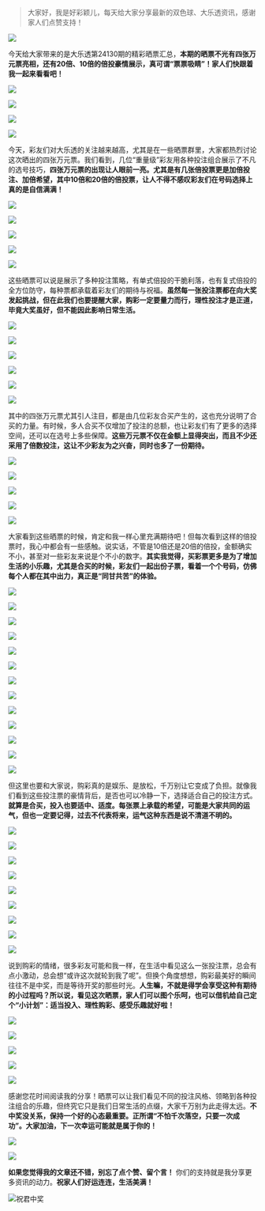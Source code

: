> 大家好，我是好彩颖儿，每天给大家分享最新的双色球、大乐透资讯，感谢家人们点赞支持！

![](https://cdn.jsdelivr.net/gh/wangwenjie1314/PicCDN/2024-7-12/1720763627240-image.png)

今天给大家带来的是大乐透第24130期的精彩晒票汇总，**本期的晒票不光有四张万元票亮相，还有20倍、10倍的倍投豪情展示，真可谓“票票吸睛”！家人们快跟着我一起来看看吧！**


![](https://cdn.jsdelivr.net/gh/wangwenjie1314/PicCDN/2024-11-9/1731135624704-image.png)


![](https://cdn.jsdelivr.net/gh/wangwenjie1314/PicCDN/2024-11-9/1731136334238-image.png)


![](https://cdn.jsdelivr.net/gh/wangwenjie1314/PicCDN/2024-11-9/1731136533423-image.png)


![](https://cdn.jsdelivr.net/gh/wangwenjie1314/PicCDN/2024-11-9/1731135933343-image.png)


今天，彩友们对大乐透的关注越来越高，尤其是在一些晒票群里，大家都热烈讨论这次晒出的四张万元票。我们看到，几位“重量级”彩友用各种投注组合展示了不凡的选号技巧，**四张万元票的出现让人眼前一亮。尤其是有几张倍投票更是加倍投注、加倍希望，其中10倍和20倍的倍投票，让人不得不感叹彩友们在号码选择上真的是自信满满！**



![](https://cdn.jsdelivr.net/gh/wangwenjie1314/PicCDN/2024-11-9/1731136573250-image.png)


![](https://cdn.jsdelivr.net/gh/wangwenjie1314/PicCDN/2024-11-9/1731136473107-image.png)


![](https://cdn.jsdelivr.net/gh/wangwenjie1314/PicCDN/2024-11-9/1731135795855-image.png)

![](https://cdn.jsdelivr.net/gh/wangwenjie1314/PicCDN/2024-11-9/1731129364042-image.png)

![](https://cdn.jsdelivr.net/gh/wangwenjie1314/PicCDN/2024-11-9/1731136006070-image.png)


这些晒票可以说是展示了多种投注策略，有单式倍投的干脆利落，也有复式倍投的全方位防守，每种票都承载着彩友们的期待与祝福。**虽然每一张投注票都在向大奖发起挑战，但在此我们也要提醒大家，购彩一定要量力而行，理性投注才是正道，毕竟大奖虽好，但不能因此影响日常生活。**


![](https://cdn.jsdelivr.net/gh/wangwenjie1314/PicCDN/2024-11-9/1731136172603-image.png)

![](https://cdn.jsdelivr.net/gh/wangwenjie1314/PicCDN/2024-11-9/1731136157584-image.png)


![](https://cdn.jsdelivr.net/gh/wangwenjie1314/PicCDN/2024-11-9/1731136130703-image.png)


![](https://cdn.jsdelivr.net/gh/wangwenjie1314/PicCDN/2024-11-9/1731136804876-image.png)


![](https://cdn.jsdelivr.net/gh/wangwenjie1314/PicCDN/2024-11-9/1731136797721-image.png)

![](https://cdn.jsdelivr.net/gh/wangwenjie1314/PicCDN/2024-11-9/1731136790688-image.png)




其中的四张万元票尤其引人注目，都是由几位彩友合买产生的，这也充分说明了合买的力量。有时候，多人合买不仅增加了投注的总额，也让彩友们有了更多的选择空间，还可以在选号上多些保障。**这些万元票不仅在金额上显得突出，而且不少还采用了倍数投注，这让不少彩友为之兴奋，同时也多了一份期待。**



![](https://cdn.jsdelivr.net/gh/wangwenjie1314/PicCDN/2024-11-9/1731135598760-image.png)

![](https://cdn.jsdelivr.net/gh/wangwenjie1314/PicCDN/2024-11-9/1731135589866-image.png)

![](https://cdn.jsdelivr.net/gh/wangwenjie1314/PicCDN/2024-11-9/1731135582894-image.png)

![](https://cdn.jsdelivr.net/gh/wangwenjie1314/PicCDN/2024-11-9/1731135571211-image.png)

![](https://cdn.jsdelivr.net/gh/wangwenjie1314/PicCDN/2024-11-9/1731135561242-image.png)



大家看到这些晒票的时候，肯定和我一样心里充满期待吧！但每次看到这样的倍投票时，我心中都会有一些感触。说实话，不管是10倍还是20倍的倍投，金额确实不小，甚至对一些彩友来说是个不小的数字。**其实我觉得，买彩票更多是为了增加生活的小乐趣，尤其是合买的时候，彩友们一起出份子票，看着一个个号码，仿佛每个人都在其中出力，真正是“同甘共苦”的体验。**


![](https://cdn.jsdelivr.net/gh/wangwenjie1314/PicCDN/2024-11-9/1731135549962-image.png)

![](https://cdn.jsdelivr.net/gh/wangwenjie1314/PicCDN/2024-11-9/1731135610289-image.png)

![](https://cdn.jsdelivr.net/gh/wangwenjie1314/PicCDN/2024-11-9/1731129432904-image.png)

![](https://cdn.jsdelivr.net/gh/wangwenjie1314/PicCDN/2024-11-9/1731129426196-image.png)

![](https://cdn.jsdelivr.net/gh/wangwenjie1314/PicCDN/2024-11-9/1731129439290-image.png)


![](https://cdn.jsdelivr.net/gh/wangwenjie1314/PicCDN/2024-11-9/1731129630131-image.png)


![](https://cdn.jsdelivr.net/gh/wangwenjie1314/PicCDN/2024-11-9/1731129466602-image.png)


![](https://cdn.jsdelivr.net/gh/wangwenjie1314/PicCDN/2024-11-9/1731129371612-image.png)

![](https://cdn.jsdelivr.net/gh/wangwenjie1314/PicCDN/2024-11-9/1731129598097-image.png)

![](https://cdn.jsdelivr.net/gh/wangwenjie1314/PicCDN/2024-11-9/1731129593112-image.png)

![](https://cdn.jsdelivr.net/gh/wangwenjie1314/PicCDN/2024-11-9/1731129612228-image.png)

![](https://cdn.jsdelivr.net/gh/wangwenjie1314/PicCDN/2024-11-9/1731129606256-image.png)




![](https://cdn.jsdelivr.net/gh/wangwenjie1314/PicCDN/2024-11-9/1731129621315-image.png)


但这里也要和大家说，购彩真的是娱乐、是放松，千万别让它变成了负担。就像我们看到这些投注票的豪情背后，是否也可以冷静一下，选择适合自己的投注方式。**就算是合买，投入也要适中、适度。每张票上承载的希望，可能是大家共同的运气，但也一定要记得，过去不代表将来，运气这种东西是说不清道不明的。**


![](https://cdn.jsdelivr.net/gh/wangwenjie1314/PicCDN/2024-11-9/1731136869856-image.png)


![](https://cdn.jsdelivr.net/gh/wangwenjie1314/PicCDN/2024-11-9/1731136879552-image.png)

![](https://cdn.jsdelivr.net/gh/wangwenjie1314/PicCDN/2024-11-9/1731129583217-image.png)

![](https://cdn.jsdelivr.net/gh/wangwenjie1314/PicCDN/2024-11-9/1731129578750-image.png)

![](https://cdn.jsdelivr.net/gh/wangwenjie1314/PicCDN/2024-11-9/1731129571916-image.png)



![](https://cdn.jsdelivr.net/gh/wangwenjie1314/PicCDN/2024-11-9/1731129508963-image.png)

![](https://cdn.jsdelivr.net/gh/wangwenjie1314/PicCDN/2024-11-9/1731129536413-image.png)

![](https://cdn.jsdelivr.net/gh/wangwenjie1314/PicCDN/2024-11-9/1731129526359-image.png)

![](https://cdn.jsdelivr.net/gh/wangwenjie1314/PicCDN/2024-11-9/1731129519369-image.png)


说到购彩的情绪，很多彩友可能和我一样，在生活中看见这么一张投注票，总会有点小激动，总会想“或许这次就轮到我了呢”。但换个角度想想，购彩最美好的瞬间往往不是中奖，而是等待开奖的那些时光。**人生嘛，不就是得学会享受这种有期待的小过程吗？所以说，看见这次晒票，家人们可以图个乐呵，也可以借机给自己定个“小计划”：适当投入、理性购彩、感受乐趣就好啦！**

![](https://cdn.jsdelivr.net/gh/wangwenjie1314/PicCDN/2024-11-9/1731129515149-image.png)


![](https://cdn.jsdelivr.net/gh/wangwenjie1314/PicCDN/2024-11-9/1731129418990-image.png)


![](https://cdn.jsdelivr.net/gh/wangwenjie1314/PicCDN/2024-11-9/1731129453039-image.png)

![](https://cdn.jsdelivr.net/gh/wangwenjie1314/PicCDN/2024-11-9/1731129446591-image.png)


![](https://cdn.jsdelivr.net/gh/wangwenjie1314/PicCDN/2024-11-9/1731129498491-image.png)



感谢您花时间阅读我的分享！晒票可以让我们看见不同的投注风格、领略到各种投注组合的乐趣，但终究它只是我们日常生活的点缀，大家千万别为此走得太远。**不中奖没关系，保持一个好的心态最重要。正所谓“不怕千次落空，只要一次成功”。大家加油，下一次幸运可能就是属于你的！**


![](https://cdn.jsdelivr.net/gh/wangwenjie1314/PicCDN/2024-11-9/1731135468988-image.png)


![](https://cdn.jsdelivr.net/gh/wangwenjie1314/PicCDN/2024-11-9/1731136708431-image.png)


**如果您觉得我的文章还不错，别忘了点个赞、留个言！** 你们的支持就是我分享更多资讯的动力。**祝家人们好运连连，生活美满！**

![祝君中奖](https://cdn.jsdelivr.net/gh/wangwenjie1314/PicCDN/2024-9-20/1726818324320-image.png)

